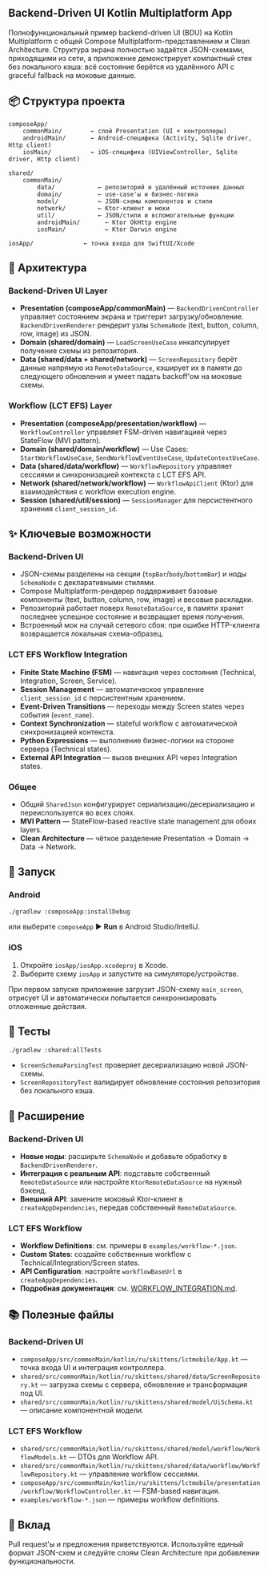 ## Backend-Driven UI Kotlin Multiplatform App

Полнофункциональный пример backend-driven UI (BDU) на Kotlin Multiplatform с общей Compose Multiplatform-представлением и Clean Architecture. Структура экрана полностью задаётся JSON-схемами, приходящими из сети, а приложение демонстрирует компактный стек без локального кэша: всё состояние берётся из удалённого API с graceful fallback на моковые данные.

## 📦 Структура проекта

```
composeApp/
	commonMain/        ← слой Presentation (UI + контроллеры)
	androidMain/       ← Android-специфика (Activity, Sqlite driver, Http client)
	iosMain/           ← iOS-специфика (UIViewController, Sqlite driver, Http client)

shared/
	commonMain/
		data/            ← репозиторий и удалённый источник данных
		domain/          ← use-case'ы и бизнес-логика
		model/           ← JSON-схемы компонентов и стили
		network/         ← Ktor-клиент и моки
		util/            ← JSON/стили и вспомогательные функции
		androidMain/       ← Ktor OkHttp engine
		iosMain/           ← Ktor Darwin engine

iosApp/              ← точка входа для SwiftUI/Xcode
```

## 🧱 Архитектура

### Backend-Driven UI Layer
- **Presentation (composeApp/commonMain)** — `BackendDrivenController` управляет состоянием экрана и триггерит загрузку/обновление. `BackendDrivenRenderer` рендерит узлы `SchemaNode` (text, button, column, row, image) из JSON.
- **Domain (shared/domain)** — `LoadScreenUseCase` инкапсулирует получение схемы из репозитория.
- **Data (shared/data + shared/network)** — `ScreenRepository` берёт данные напрямую из `RemoteDataSource`, кэширует их в памяти до следующего обновления и умеет падать backoff'ом на моковые схемы.

### Workflow (LCT EFS) Layer
- **Presentation (composeApp/presentation/workflow)** — `WorkflowController` управляет FSM-driven навигацией через StateFlow (MVI pattern).
- **Domain (shared/domain/workflow)** — Use Cases: `StartWorkflowUseCase`, `SendWorkflowEventUseCase`, `UpdateContextUseCase`.
- **Data (shared/data/workflow)** — `WorkflowRepository` управляет сессиями и синхронизацией контекста с LCT EFS API.
- **Network (shared/network/workflow)** — `WorkflowApiClient` (Ktor) для взаимодействия с workflow execution engine.
- **Session (shared/util/session)** — `SessionManager` для персистентного хранения `client_session_id`.

## ✨ Ключевые возможности

### Backend-Driven UI
- JSON-схемы разделены на секции (`topBar`/`body`/`bottomBar`) и ноды `SchemaNode` с декларативными стилями.
- Compose Multiplatform-рендерер поддерживает базовые компоненты (text, button, column, row, image) и весовые раскладки.
- Репозиторий работает поверх `RemoteDataSource`, в памяти хранит последнее успешное состояние и возвращает время получения.
- Встроенный мок на случай сетевого сбоя: при ошибке HTTP-клиента возвращается локальная схема-образец.

### LCT EFS Workflow Integration
- **Finite State Machine (FSM)** — навигация через состояния (Technical, Integration, Screen, Service).
- **Session Management** — автоматическое управление `client_session_id` с персистентным хранением.
- **Event-Driven Transitions** — переходы между Screen states через события (`event_name`).
- **Context Synchronization** — stateful workflow с автоматической синхронизацией контекста.
- **Python Expressions** — выполнение бизнес-логики на стороне сервера (Technical states).
- **External API Integration** — вызов внешних API через Integration states.

### Общее
- Общий `SharedJson` конфигурирует сериализацию/десериализацию и переиспользуется во всех слоях.
- **MVI Pattern** — StateFlow-based reactive state management для обоих layers.
- **Clean Architecture** — чёткое разделение Presentation → Domain → Data → Network.

## 🚀 Запуск

### Android

```bash
./gradlew :composeApp:installDebug
```

или выберите `composeApp` ▶︎ **Run** в Android Studio/IntelliJ.

### iOS

1. Откройте `iosApp/iosApp.xcodeproj` в Xcode.
2. Выберите схему `iosApp` и запустите на симуляторе/устройстве.

При первом запуске приложение загрузит JSON-схему `main_screen`, отрисует UI и автоматически попытается синхронизировать отложенные действия.

## 🧪 Тесты

```bash
./gradlew :shared:allTests
```

- `ScreenSchemaParsingTest` проверяет десериализацию новой JSON-схемы.
- `ScreenRepositoryTest` валидирует обновление состояния репозитория без локального кэша.



## 🔧 Расширение

### Backend-Driven UI
- **Новые ноды**: расширьте `SchemaNode` и добавьте обработку в `BackendDrivenRenderer`.
- **Интеграция с реальным API**: подставьте собственный `RemoteDataSource` или настройте `KtorRemoteDataSource` на нужный бэкенд.
- **Внешний API**: замените моковый Ktor-клиент в `createAppDependencies`, передав собственный `RemoteDataSource`.

### LCT EFS Workflow
- **Workflow Definitions**: см. примеры в `examples/workflow-*.json`.
- **Custom States**: создайте собственные workflow с Technical/Integration/Screen states.
- **API Configuration**: настройте `workflowBaseUrl` в `createAppDependencies`.
- **Подробная документация**: см. [WORKFLOW_INTEGRATION.md](./WORKFLOW_INTEGRATION.md).

## 📚 Полезные файлы

### Backend-Driven UI
- `composeApp/src/commonMain/kotlin/ru/skittens/lctmobile/App.kt` — точка входа UI и интеграция контроллера.
- `shared/src/commonMain/kotlin/ru/skittens/shared/data/ScreenRepository.kt` — загрузка схемы с сервера, обновление и трансформация под UI.
- `shared/src/commonMain/kotlin/ru/skittens/shared/model/UiSchema.kt` — описание компонентной модели.

### LCT EFS Workflow
- `shared/src/commonMain/kotlin/ru/skittens/shared/model/workflow/WorkflowModels.kt` — DTOs для Workflow API.
- `shared/src/commonMain/kotlin/ru/skittens/shared/data/workflow/WorkflowRepository.kt` — управление workflow сессиями.
- `composeApp/src/commonMain/kotlin/ru/skittens/lctmobile/presentation/workflow/WorkflowController.kt` — FSM-based навигация.
- `examples/workflow-*.json` — примеры workflow definitions.

## 🤝 Вклад

Pull request'ы и предложения приветствуются. Используйте единый формат JSON-схем и следуйте слоям Clean Architecture при добавлении функциональности.
